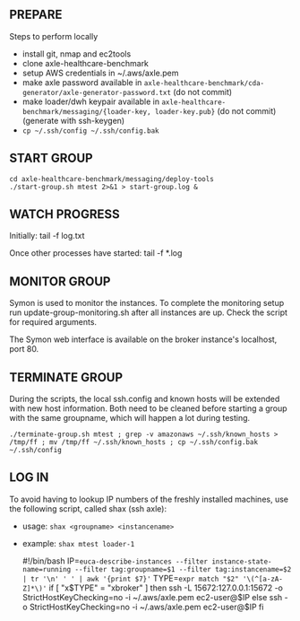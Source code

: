 ## PREPARE ##

Steps to perform locally

* install git, nmap and ec2tools
* clone axle-healthcare-benchmark
* setup AWS credentials in ~/.aws/axle.pem
* make axle password available in `axle-healthcare-benchmark/cda-generator/axle-generator-password.txt` (do not commit)
* make loader/dwh keypair available in `axle-healthcare-benchmark/messaging/{loader-key, loader-key.pub}` (do not commit)
  (generate with ssh-keygen)
* `cp ~/.ssh/config ~/.ssh/config.bak`

## START GROUP ##

    cd axle-healthcare-benchmark/messaging/deploy-tools
    ./start-group.sh mtest 2>&1 > start-group.log &

## WATCH PROGRESS ##

Initially:
    tail -f log.txt

Once other processes have started:
    tail -f *.log

## MONITOR GROUP ##

Symon is used to monitor the instances. To complete the monitoring setup run update-group-monitoring.sh after all
instances are up. Check the script for required arguments.

The Symon web interface is available on the broker instance's localhost, port 80.

## TERMINATE GROUP ##

During the scripts, the local ssh.config and known hosts will be extended with new host information. Both need to be cleaned before starting a group with the same groupname, which will happen a lot during testing.

    ./terminate-group.sh mtest ; grep -v amazonaws ~/.ssh/known_hosts > /tmp/ff ; mv /tmp/ff ~/.ssh/known_hosts ; cp ~/.ssh/config.bak ~/.ssh/config


## LOG IN ##

To avoid having to lookup IP numbers of the freshly installed machines, use the following script, called shax (ssh axle):

* usage: `shax <groupname> <instancename>`
* example: `shax mtest loader-1`

    #!/bin/bash
    IP=`euca-describe-instances --filter instance-state-name=running --filter tag:groupname=$1 --filter tag:instancename=$2 | tr '\n' ' ' | awk '{print $7}'`
    TYPE=`expr match "$2" '\(^[a-zA-Z]*\)'`
    if [ "x$TYPE" = "xbroker" ]
    then
        ssh -L 15672:127.0.0.1:15672 -o StrictHostKeyChecking=no -i ~/.aws/axle.pem ec2-user@$IP
    else
        ssh -o StrictHostKeyChecking=no -i ~/.aws/axle.pem ec2-user@$IP
    fi
